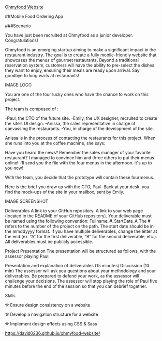 [Ohmyfood Website](https://david0236.github.io/ohmyfood-website/)

##Mobile Food Ordering App 

###Scenario

You have just been recruited at Ohmyfood as a junior developer. Congratulations!


Ohmyfood is an emerging startup aiming to make a significant impact in the restaurant industry. The goal is to create a fully mobile-friendly website that showcases the menus of gourmet restaurants. Beyond a traditional reservation system, customers will have the ability to pre-select the dishes they want to enjoy, ensuring their meals are ready upon arrival. Say goodbye to long waits at restaurants!

IMAGE LOGO

You are one of the four lucky ones who have the chance to work on this project.

The team is composed of :

-Paul, the CTO of the future site. -Emily, the UX designer, recruited to create the site’s UI design. -Anissa, the sales representative in charge of canvassing the restaurants. -You, in charge of the development of the site.

Anissa is in the process of contacting the restaurants for this project. When she runs into you at the coffee machine, she says:

Have you heard the news? Remember the sales manager of your favorite restaurant? I managed to convince him and three others to put their menus online! I'll send you the file with the four menus in the afternoon. It's up to you now!

With the team, you decide that the prototype will contain these fourmenus.

Here is the brief you draw up with the CTO, Paul. Back at your desk, you find the mock-ups of the site in your mailbox, sent by Emily.

IMAGE SCREENSHOT

Deliverables
A link to your GitHub repository.
A link to your web page (located in the README of your GitHub repository).
Your deliverable must be named using the following convention: Fullname_#_StartDate_A The # refers to the number of the project on the path. The start date should be in the mmddyyyy format. If you have multiple deliverables, change the letter at the end (ex. “A” for the first deliverable, “B” for the second deliverable, etc.). All deliverables must be publicly accessible.

Project Presentation
The presentation will be structured as follows, with the assessor playing Paul:

Presentation and explanation of deliverables (15 minutes)
Discussion (10 min)
The assessor will ask you questions about your methodology and your deliverables.
Be prepared to defend your work, as the assessor will challenge your decisions.
The assessor will stop playing the role of Paul five minutes before the end of the session so that you can debrief together.

Skills

⚒ Ensure design consistency on a website

⚒ Develop a navigation structure for a website

⚒ Implement design effects using CSS & Sass















https://david0236.github.io/ohmyfood-website/
